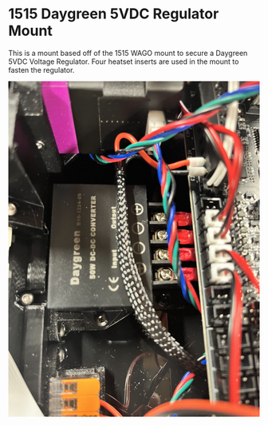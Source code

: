 
# 1515 Daygreen 5VDC Regulator Mount

This is a mount based off of the 1515 WAGO mount to secure a Daygreen 5VDC Voltage Regulator. Four heatset inserts are used in the mount to fasten the regulator. 

![picture](Images/IMG_2079.JPG)
